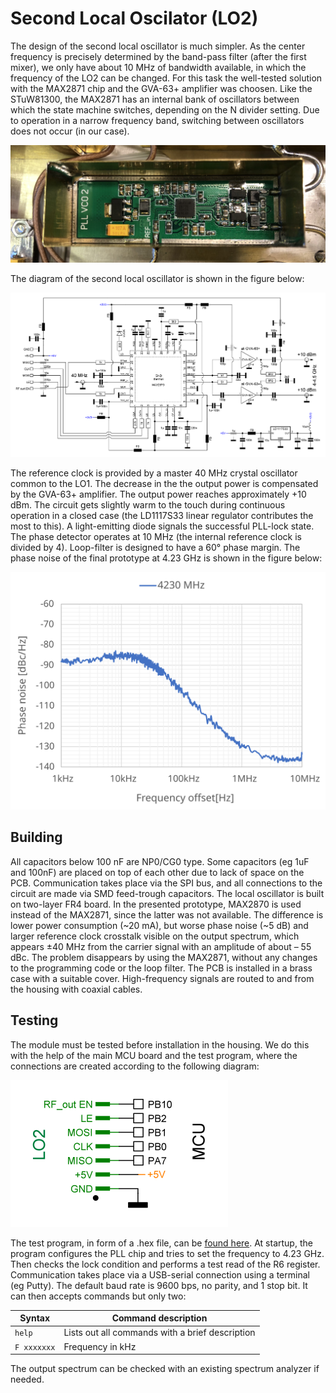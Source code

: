 # Second Local Oscilator (LO2)
The design of the second local oscillator is much simpler. As the center frequency is precisely determined by the band-pass filter (after the first mixer), we only have about 10 MHz of bandwidth available, in which the frequency of the LO2 can be changed. For this task the well-tested solution with the MAX2871 chip and the GVA-63+ amplifier was choosen.
Like the STuW81300, the MAX2871 has an internal bank of oscillators between which the state machine switches, depending on the N divider setting. Due to operation in a narrow frequency band, switching between oscillators does not occur (in our case).

![LO2 picture](photo/LO2_in_case.jpg?raw=true "LO2 picture")

The diagram of the second local oscillator is shown in the figure below:

![schematic](LO2_schematic.svg?raw=true "LO2 schematic")

The reference clock is provided by a master 40 MHz crystal oscillator common to the LO1. The decrease in the the output power is compensated by the GVA-63+ amplifier. The output power reaches approximately +10 dBm. The circuit gets slightly warm to the touch during continuous operation in a closed case (the LD1117S33 linear regulator contributes the most to this). A light-emitting diode signals the successful PLL-lock state.
The phase detector operates at 10 MHz (the internal reference clock is divided by 4). Loop-filter is designed to have a 60° phase margin. The phase noise of the final prototype at 4.23 GHz is shown in the figure below:

![Phase noise](measurements/phaise_noise.svg?raw=true "Phase noise")

## Building

All capacitors below 100 nF are NP0/CG0 type. Some capacitors (eg 1uF and 100nF) are placed on top of each other due to lack of space on the PCB. Communication takes place via the SPI bus, and all connections to the circuit are made via SMD feed-trough capacitors. The local oscillator is built on two-layer FR4 board. In the presented prototype, MAX2870 is used instead of the MAX2871, since the latter was not available. The difference is lower power consumption (~20 mA), but worse phase noise (~5 dB) and larger reference clock crosstalk visible on the output spectrum, which appears ±40 MHz from the carrier signal with an amplitude of about – 55 dBc. The problem disappears by using the MAX2871, without any changes to the programming code or the loop filter. The PCB is installed in a brass case with a suitable cover. High-frequency signals are routed to and from the housing with coaxial cables.

## Testing

The module must be tested before installation in the housing. We do this with the help of the main MCU board and the test program, where the connections are created according to the following diagram:

![LO2 Test connections](LO2_test_program_connections.svg?raw=true "LO2 Test connections")

The test program, in form of a .hex file, can be [found here](LO2_test_program/bin/Release/basic_startup.hex). At startup, the program configures the PLL chip and tries to set the frequency to 4.23 GHz. Then checks the lock condition and performs a test read of the R6 register. Communication takes place via a USB-serial connection using a terminal (eg Putty). The default baud rate is 9600 bps, no parity, and 1 stop bit. It can then accepts commands but only two:

| Syntax  | Command description |
| ------------- | ------------- |
| `help`  | Lists out all commands with a brief description |
| `F xxxxxxx`  | Frequency in kHz  |

The output spectrum can be checked with an existing spectrum analyzer if needed.